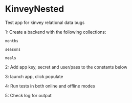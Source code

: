 KinveyNested
============

Test app for kinvey relational data bugs


1: Create a backend with the following collections:

`months`

`seasons`

`meals`

2: Add app key, secret and user/pass to the constants below

3: launch app, click populate

4: Run tests in both online and offline modes

5: Check log for output
